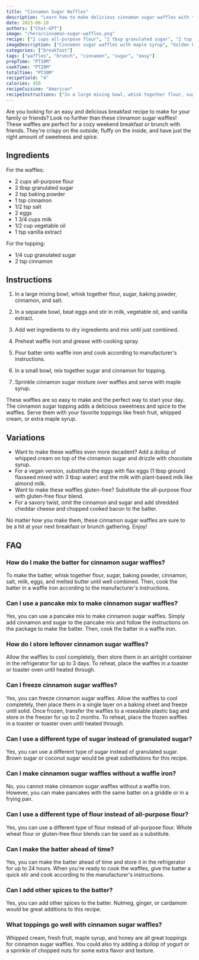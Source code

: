 ```yaml
---
title: "Cinnamon Sugar Waffles"
description: "Learn how to make delicious cinnamon sugar waffles with this easy-to-follow recipe. Perfect for a cozy weekend breakfast or brunch with friends!"
date: 2023-06-10
authors: ["Chat-GPT"]
image: "/hero/cinnamon-sugar-waffles.png"
recipe: ["2 cups all-purpose flour", "2 tbsp granulated sugar", "2 tsp baking powder", "1 tsp cinnamon", "1/2 tsp salt", "2 eggs", "1 3/4 cups milk", "1/2 cup vegetable oil", "1 tsp vanilla extract", "1/4 cup granulated sugar", "2 tsp cinnamon"]
imageDescription: ["Cinnamon sugar waffles with maple syrup", "Golden brown waffles with cinnamon sugar", "Stack of crispy cinnamon sugar waffles", "Waffles with a dusting of cinnamon sugar"]
categories: ["breakfast"]
tags: ["waffles", "brunch", "cinnamon", "sugar", "easy"]
prepTime: "PT10M"
cookTime: "PT20M"
totalTime: "PT30M"
recipeYield: "4"
calories: 450
recipeCuisine: "American"
recipeInstructions: ["In a large mixing bowl, whisk together flour, sugar, baking powder, cinnamon, and salt.", "In a separate bowl, beat eggs and stir in milk, vegetable oil, and vanilla extract.", "Add wet ingredients to dry ingredients and mix until just combined.", "Preheat waffle iron and grease with cooking spray.", "Pour batter onto waffle iron and cook according to manufacturer's instructions.", "In a small bowl, mix together sugar and cinnamon for topping.", "Sprinkle cinnamon sugar mixture over waffles and serve with maple syrup." ]
---
```


Are you looking for an easy and delicious breakfast recipe to make for your family or friends? Look no further than these cinnamon sugar waffles! These waffles are perfect for a cozy weekend breakfast or brunch with friends. They're crispy on the outside, fluffy on the inside, and have just the right amount of sweetness and spice.

## Ingredients

For the waffles:
- 2 cups all-purpose flour
- 2 tbsp granulated sugar
- 2 tsp baking powder
- 1 tsp cinnamon
- 1/2 tsp salt
- 2 eggs
- 1 3/4 cups milk
- 1/2 cup vegetable oil
- 1 tsp vanilla extract

For the topping:
- 1/4 cup granulated sugar
- 2 tsp cinnamon

## Instructions

1. In a large mixing bowl, whisk together flour, sugar, baking powder, cinnamon, and salt.

2. In a separate bowl, beat eggs and stir in milk, vegetable oil, and vanilla extract.

3. Add wet ingredients to dry ingredients and mix until just combined.

4. Preheat waffle iron and grease with cooking spray.

5. Pour batter onto waffle iron and cook according to manufacturer's instructions.

6. In a small bowl, mix together sugar and cinnamon for topping.

7. Sprinkle cinnamon sugar mixture over waffles and serve with maple syrup.

These waffles are so easy to make and the perfect way to start your day. The cinnamon sugar topping adds a delicious sweetness and spice to the waffles. Serve them with your favorite toppings like fresh fruit, whipped cream, or extra maple syrup.

## Variations

- Want to make these waffles even more decadent? Add a dollop of whipped cream on top of the cinnamon sugar and drizzle with chocolate syrup.
- For a vegan version, substitute the eggs with flax eggs (1 tbsp ground flaxseed mixed with 3 tbsp water) and the milk with plant-based milk like almond milk.
- Want to make these waffles gluten-free? Substitute the all-purpose flour with gluten-free flour blend.
- For a savory twist, omit the cinnamon and sugar and add shredded cheddar cheese and chopped cooked bacon to the batter.

No matter how you make them, these cinnamon sugar waffles are sure to be a hit at your next breakfast or brunch gathering. Enjoy!

## FAQ

### How do I make the batter for cinnamon sugar waffles?

To make the batter, whisk together flour, sugar, baking powder, cinnamon, salt, milk, eggs, and melted butter until well combined. Then, cook the batter in a waffle iron according to the manufacturer's instructions.

### Can I use a pancake mix to make cinnamon sugar waffles?

Yes, you can use a pancake mix to make cinnamon sugar waffles. Simply add cinnamon and sugar to the pancake mix and follow the instructions on the package to make the batter. Then, cook the batter in a waffle iron.

### How do I store leftover cinnamon sugar waffles?

Allow the waffles to cool completely, then store them in an airtight container in the refrigerator for up to 3 days. To reheat, place the waffles in a toaster or toaster oven until heated through.

### Can I freeze cinnamon sugar waffles?

Yes, you can freeze cinnamon sugar waffles. Allow the waffles to cool completely, then place them in a single layer on a baking sheet and freeze until solid. Once frozen, transfer the waffles to a resealable plastic bag and store in the freezer for up to 2 months. To reheat, place the frozen waffles in a toaster or toaster oven until heated through.

### Can I use a different type of sugar instead of granulated sugar?

Yes, you can use a different type of sugar instead of granulated sugar. Brown sugar or coconut sugar would be great substitutions for this recipe.

### Can I make cinnamon sugar waffles without a waffle iron?

No, you cannot make cinnamon sugar waffles without a waffle iron. However, you can make pancakes with the same batter on a griddle or in a frying pan.

### Can I use a different type of flour instead of all-purpose flour?

Yes, you can use a different type of flour instead of all-purpose flour. Whole wheat flour or gluten-free flour blends can be used as a substitute.

### Can I make the batter ahead of time?

Yes, you can make the batter ahead of time and store it in the refrigerator for up to 24 hours. When you're ready to cook the waffles, give the batter a quick stir and cook according to the manufacturer's instructions.

### Can I add other spices to the batter?

Yes, you can add other spices to the batter. Nutmeg, ginger, or cardamom would be great additions to this recipe.

### What toppings go well with cinnamon sugar waffles?

Whipped cream, fresh fruit, maple syrup, and honey are all great toppings for cinnamon sugar waffles. You could also try adding a dollop of yogurt or a sprinkle of chopped nuts for some extra flavor and texture.